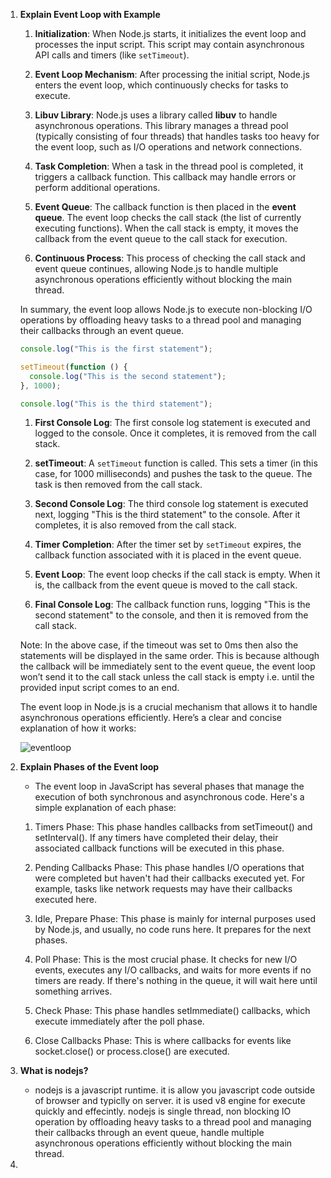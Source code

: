 1.  **Explain Event Loop with Example**

    1. **Initialization**: When Node.js starts, it initializes the event loop and processes the input script. This script may contain asynchronous API calls and timers (like `setTimeout`).

    2. **Event Loop Mechanism**: After processing the initial script, Node.js enters the event loop, which continuously checks for tasks to execute.

    3. **Libuv Library**: Node.js uses a library called **libuv** to handle asynchronous operations. This library manages a thread pool (typically consisting of four threads) that handles tasks too heavy for the event loop, such as I/O operations and network connections.

    4. **Task Completion**: When a task in the thread pool is completed, it triggers a callback function. This callback may handle errors or perform additional operations.

    5. **Event Queue**: The callback function is then placed in the **event queue**. The event loop checks the call stack (the list of currently executing functions). When the call stack is empty, it moves the callback from the event queue to the call stack for execution.

    6. **Continuous Process**: This process of checking the call stack and event queue continues, allowing Node.js to handle multiple asynchronous operations efficiently without blocking the main thread.

    In summary, the event loop allows Node.js to execute non-blocking I/O operations by offloading heavy tasks to a thread pool and managing their callbacks through an event queue.

    ```javascript
    console.log("This is the first statement");

    setTimeout(function () {
      console.log("This is the second statement");
    }, 1000);

    console.log("This is the third statement");
    ```

    1. **First Console Log**: The first console log statement is executed and logged to the console. Once it completes, it is removed from the call stack.

    2. **setTimeout**: A `setTimeout` function is called. This sets a timer (in this case, for 1000 milliseconds) and pushes the task to the queue. The task is then removed from the call stack.

    3. **Second Console Log**: The third console log statement is executed next, logging "This is the third statement" to the console. After it completes, it is also removed from the call stack.

    4. **Timer Completion**: After the timer set by `setTimeout` expires, the callback function associated with it is placed in the event queue.

    5. **Event Loop**: The event loop checks if the call stack is empty. When it is, the callback from the event queue is moved to the call stack.

    6. **Final Console Log**: The callback function runs, logging "This is the second statement" to the console, and then it is removed from the call stack.

    Note: In the above case, if the timeout was set to 0ms then also the statements will be displayed in the same order. This is because although the callback will be immediately sent to the event queue, the event loop won’t send it to the call stack unless the call stack is empty i.e. until the provided input script comes to an end.

    The event loop in Node.js is a crucial mechanism that allows it to handle asynchronous operations efficiently. Here’s a clear and concise explanation of how it works:

    ![eventloop]("https://media.geeksforgeeks.org/wp-content/uploads/20200224050909/nodejs2.png")

2.  **Explain Phases of the Event loop**

    - The event loop in JavaScript has several phases that manage the execution of both synchronous and asynchronous code. Here's a simple explanation of each phase:

    1. Timers Phase: This phase handles callbacks from setTimeout() and setInterval(). If any timers have completed their delay, their associated callback functions will be executed in this phase.

    2. Pending Callbacks Phase: This phase handles I/O operations that were completed but haven't had their callbacks executed yet. For example, tasks like network requests may have their callbacks executed here.

    3. Idle, Prepare Phase: This phase is mainly for internal purposes used by Node.js, and usually, no code runs here. It prepares for the next phases.

    4. Poll Phase: This is the most crucial phase. It checks for new I/O events, executes any I/O callbacks, and waits for more events if no timers are ready. If there's nothing in the queue, it will wait here until something arrives.

    5. Check Phase: This phase handles setImmediate() callbacks, which execute immediately after the poll phase.

    6. Close Callbacks Phase: This is where callbacks for events like socket.close() or process.close() are executed.

3.  **What is nodejs?**

    - nodejs is a javascript runtime. it is allow you javascript code outside of browser and typiclly on server. it is used v8 engine for execute quickly and effecintly. nodejs is single thread, non blocking IO operation by offloading heavy tasks to a thread pool and managing their callbacks through an event queue, handle multiple asynchronous operations efficiently without blocking the main thread.

4.
